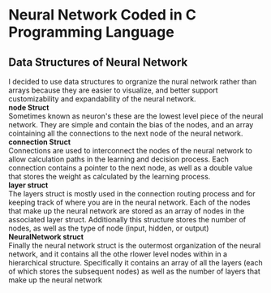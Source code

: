 # Neural Network Coded in C Programming Language<br>
## Data Structures of Neural Network<br>
I decided to use data structures to orgranize the nural network rather than arrays because they are easier to visualize, and better support customizability and expandability of the neural network.<br>
**node Struct**<br>
Sometimes known as neuron's these are the lowest level piece of the neural network. They are simple and contain the bias of the nodes, and an array cointaining all the connections to the next node of the neural network.
**connection Struct**<br>
Connections are used to interconnect the nodes of the neural network to allow calculation paths in the learning and decision process. Each connection contains a pointer to the next node, as well as a double value that stores the weight as calculated by the learning process.<br>
**layer struct**<br>
The layers struct is mostly used in the connection routing process and for keeping track of where you are in the neural network. Each of the nodes that make up the neural network are stored as an array of nodes in the associated layer struct. Additionally this structure stores the number of nodes, as well as the type of node (input, hidden, or output)<br>
**NeuralNetwork struct**<br>
Finally the neural network struct is the outermost organization of the neural network, and it contains all the othe rlower level nodes within in a hierarchical structure. Specifically it contains an array of all the layers (each of which stores the subsequent nodes) as well as the number of layers that make up the neural network<br>
